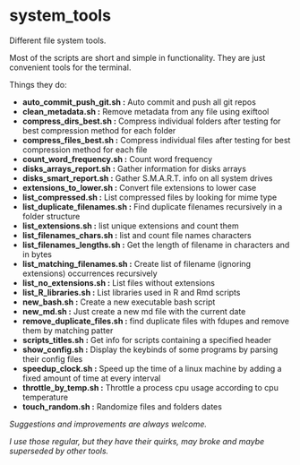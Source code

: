 
# system_tools

Different file system tools.

Most of the scripts are short and simple in functionality.
They are just convenient tools for the terminal.

Things they do:



- **auto_commit_push_git.sh     :**   Auto commit and push all git repos
- **clean_metadata.sh           :**   Remove metadata from any file using exiftool
- **compress_dirs_best.sh       :**   Compress individual folders after testing for best compression method for each folder
- **compress_files_best.sh      :**   Compress individual files after testing for best compression method for each file
- **count_word_frequency.sh     :**   Count word frequency
- **disks_arrays_report.sh      :**   Gather information for disks arrays
- **disks_smart_report.sh       :**   Gather S.M.A.R.T. info on all system drives
- **extensions_to_lower.sh      :**   Convert file extensions to lower case
- **list_compressed.sh          :**   List compressed files by looking for mime type
- **list_duplicate_filenames.sh :**   Find duplicate filenames recursively in a folder structure
- **list_extensions.sh          :**   list unique extensions and count them
- **list_filenames_chars.sh     :**   list and count file names characters
- **list_filenames_lengths.sh   :**   Get the length of filename in characters and in bytes
- **list_matching_filenames.sh  :**   Create list of filename (ignoring extensions) occurrences recursively
- **list_no_extensions.sh       :**   List files without extensions
- **list_R_libraries.sh         :**   List libraries used in R and Rmd scripts
- **new_bash.sh                 :**   Create a new executable bash script
- **new_md.sh                   :**   Just create a new md file with the current date
- **remove_duplicate_files.sh   :**   find duplicate files with fdupes and remove them by matching patter
- **scripts_titles.sh           :**   Get info for scripts containing a specified header
- **show_config.sh              :**   Display the keybinds of some programs by parsing their config files
- **speedup_clock.sh            :**   Speed up the time of a linux machine by adding a fixed amount of time at every interval
- **throttle_by_temp.sh         :**   Throttle a process cpu usage according to cpu temperature
- **touch_random.sh             :**   Randomize files and folders dates


*Suggestions and improvements are always welcome.*

*I use those regular, but they have their quirks, may broke and maybe superseded by other tools.*
